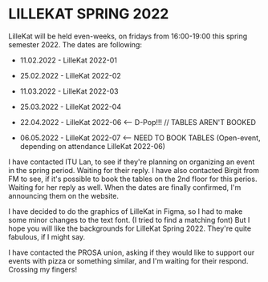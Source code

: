 # LILLEKAT SPRING 2022

LilleKat will be held even-weeks, on fridays from 16:00-19:00 this spring semester 2022.
The dates are following:

* 11.02.2022 - LilleKat 2022-01
* 25.02.2022 - LilleKat 2022-02
* 11.03.2022 - LilleKat 2022-03
* 25.03.2022 - LilleKat 2022-04

* 22.04.2022 - LilleKat 2022-06 <-- D-Pop!!! // TABLES AREN'T BOOKED
* 06.05.2022 - LilleKat 2022-07 <-- NEED TO BOOK TABLES (Open-event, depending on attendance LilleKat 2022-06)

I have contacted ITU Lan, to see if they're planning on organizing an event in the spring period. Waiting for their reply.
I have also contacted Birgit from FM to see, if it's possible to book the tables on the 2nd floor for this perios. Waiting for her reply as well.
When the dates are finally confirmed, I'm announcing them on the website.

I have decided to do the graphics of LilleKat in Figma, so I had to make some minor changes to the text font. (I tried to find a matching font)
But I hope you will like the backgrounds for LilleKat Spring 2022. They're quite fabulous, if I might say.

I have contacted the PROSA union, asking if they would like to support our events with pizza or something similar, and I'm waiting for their respond. Crossing my fingers!
